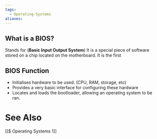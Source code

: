 ```yaml
---
tags:
  - Operating-Systems
aliases:
---
```

## What is a BIOS?
Stands for (**Basic Input Output System**)
It is a special piece of software stored on a chip located on the motherboard. It is the first

## BIOS Function
- Initialises hardware to be used. (CPU, RAM, storage, etc)
- Provides a very basic interface for configuring these hardware
- Locates and loads the bootloader, allowing an operating system to be ran.
# See Also
[[$ Operating Systems 1]]